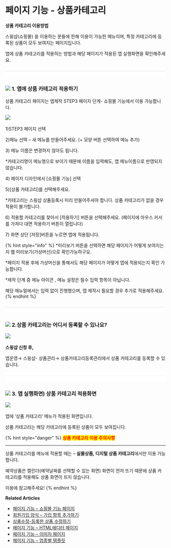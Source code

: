# 페이지 기능 - 상품카테고리

&#x20;**상품 카테고리 이용방법**

스윙샵(쇼핑몰) 을 이용하는 분들에 한해 이용이 가능한 메뉴이며, 특정 카테고리에 등록된 상품이 모두 보여지는 페이지입니다.

앱에 상품 카테고리를 적용하는 방법과 해당 페이지가 적용된 앱 실행화면을 확인해주세요.&#x20;

![](<../../../.gitbook/assets/구분선 (1).PNG>)

### ![](https://wp.swing2app.co.kr/wp-content/uploads/2022/07/%EB%8B%A8%EB%9D%BD1-1.png) **1. 앱에 상품 카테고리 적용하기**&#x20;

상품 카테고리 페이지는 앱제작 STEP3 페이지 단계- 쇼핑몰 기능에서 이용 가능합니다.

![](https://wp.swing2app.co.kr/wp-content/uploads/2022/07/%EC%83%81%ED%92%88%EC%B9%B4%ED%85%8C%EA%B3%A0%EB%A6%AC1.png)

1\)STEP3 페이지 선택

2\)메뉴 선택 – 새 메뉴를 만들어주세요. (+ 모양 버튼 선택하여 메뉴 추가)

3\) 메뉴 이름은 변경하지 않아도 됩니다.&#x20;

\*카테고리명이 메뉴명으로 보이기 때문에 이름을 입력해도, 앱 메뉴이름으로 반영되지 않습니다.&#x20;

4\) 페이지 디자인에서 \[쇼핑몰 기능] 선택

5\)\[상품 카테고리]를 선택해주세요.&#x20;

\*카테고리는 스윙샵 상품등록시 미리 만들어주셔야 합니다. 상품 카테고리가 없을 경우 적용이 불가합니다.

6\) 적용할 카테고리를 찾아서 \[적용하기] 버튼을 선택해주세요. (페이지에 마우스 커서를 가져다 대면 적용하기 버튼이 열립니다)

7\) 화면 상단 \[저장]버튼을 누르면 앱에 적용됩니다.

{% hint style="info" %}
\*미리보기 버튼을 선택하면 해당 페이지가 어떻게 보여지는지 웹 미리보기(가상머신)으로 확인가능하구요.

\*페이지 적용 후에 가상머신을 통해서도 해당 페이지가 어떻게 앱에 적용되는지 확인 가능합니다.

\*제작 단계 중 메뉴 아이콘 , 메뉴 설정은 필수 입력 항목이 아닙니다.

해당 매뉴얼에서는 입력 없이 진행했으며, 앱 제작시 필요할 경우 추가로 적용해주세요.
{% endhint %}

![](<../../../.gitbook/assets/구분선 (1).PNG>)

### ![](https://wp.swing2app.co.kr/wp-content/uploads/2022/07/%EB%8B%A8%EB%9D%BD1-1.png) **2.상품 카테고리는 어디서 등록할 수 있나요?**

![](https://wp.swing2app.co.kr/wp-content/uploads/2020/11/%EC%83%81%ED%92%88%EC%B9%B4%ED%85%8C%EA%B3%A0%EB%A6%AC3\_20.11.png)

**스윙샵 신청 후,**

앱운영→ 스윙샵- 상품관리→ 상품카테고리등록관리에서 상품 카테고리를 등록할 수 있습니다.&#x20;

![](<../../../.gitbook/assets/구분선 (1).PNG>)

### ![](https://wp.swing2app.co.kr/wp-content/uploads/2022/07/%EB%8B%A8%EB%9D%BD1-1.png) **3. 앱 실행화면) 상품 카테고리 적용화면**

![](https://wp.swing2app.co.kr/wp-content/uploads/2020/11/%EC%83%81%ED%92%88%EC%B9%B4%ED%85%8C%EA%B3%A0%EB%A6%AC2\_20.11.png)

앱에 ‘상품 카테고리’ 메뉴가 적용된 화면입니다.

상품 카테고리는 해당 카테고리에 등록된 상품이 모두 보여집니다.&#x20;



{% hint style="danger" %}
<mark style="color:red;">**상품 카테고리 이용 주의사항**</mark>

****

상품 카테고리를 메뉴에 적용할 때는 – **실물상품, 디지털 상품 카테고리**에서만 이용 가능합니다.

예약상품은 캘린더(예약날짜를 선택할 수 있는 화면) 화면이 먼저 뜨기 때문에 상품 카테고리를 적용해도 상품 화면이 뜨지 않습니다.

이용에 참고해주세요!
{% endhint %}





**Related Articles**

* [페이지 기능 – 쇼핑몰 기능 페이지](https://wp.swing2app.co.kr/documentation/v3manual/step3-page/swingshop-page/)
* [회원가입 양식 – 가입 항목 추가하기](https://wp.swing2app.co.kr/documentation/appmanage/service/set-membershipform/)
* [상품수정-등록한 상품 수정하기](https://wp.swing2app.co.kr/documentation/swingshop/product-edit/)
* [페이지 기능 – HTML에디터 페이지](https://wp.swing2app.co.kr/documentation/v3manual/step3-page/editorpage/)
* [페이지 기능 – 이미지 페이지](https://wp.swing2app.co.kr/documentation/v3manual/step3-page/imagepage/)
* [페이지 기능 – 업종별 템플릿](https://wp.swing2app.co.kr/documentation/v3manual/step3-page/template-page/)

